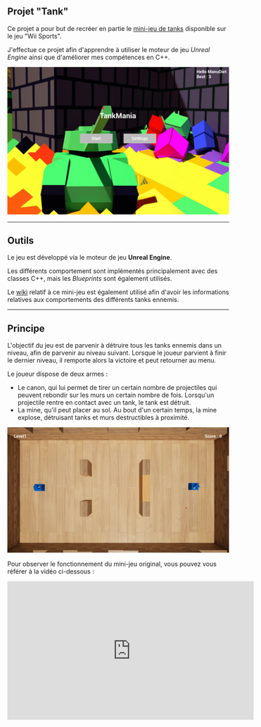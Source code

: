 ## Projet "Tank"

Ce projet a pour but de recréer en partie le [mini-jeu de tanks](https://www.youtube.com/watch?v=orLxrg51xL8&t=4s) disponible sur le jeu "Wii Sports".

J'effectue ce projet afin d'apprendre à utiliser le moteur de jeu *Unreal Engine* ainsi que d'améliorer mes compétences en C++.

[![ecran de jeu : menu principal](resources/main_menu.PNG)]("https://github.com/EmmanuelDietlin/Tank/")

------

## Outils

Le jeu est développé via le moteur de jeu **Unreal Engine**. 

Les différents comportement sont implémentés principalement avec des classes C++, mais les *Blueprints* sont également utilisés.

Le [wiki](https://nintendo.fandom.com/wiki/Tanks!) relatif à ce mini-jeu est également utilisé afin d'avoir les informations relatives aux comportements des différents tanks ennemis.


------

## Principe

L'objectif du jeu est de parvenir à détruire tous les tanks ennemis dans un niveau, afin de parvenir au niveau suivant. Lorsque le joueur parvient à finir le dernier niveau, il remporte alors la victoire et peut retourner au menu.

Le joueur dispose de deux armes :
- Le canon, qui lui permet de tirer un certain nombre de projectiles qui peuvent rebondir sur les murs un certain nombre de fois. Lorsqu'un projectile rentre en contact avec un tank, le tank est détruit.
- La mine, qu'il peut placer au sol. Au bout d'un certain temps, la mine explose, détruisant tanks et murs destructibles à proximité.


[![ecran de jeu : niveau 1](resources/level.PNG)]("https://github.com/EmmanuelDietlin/Tank/")

Pour observer le fonctionnement du mini-jeu original, vous pouvez vous référer à la vidéo ci-dessous :

<iframe width="560" height="315" src="https://www.youtube.com/embed/orLxrg51xL8?si=tM9QWwh8257nQhhK" title="YouTube video player" frameborder="0" allow="accelerometer; autoplay; clipboard-write; encrypted-media; gyroscope; picture-in-picture; web-share" allowfullscreen></iframe>
